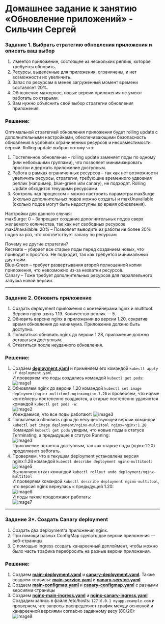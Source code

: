 # Домашнее задание к занятию «Обновление приложений» - Сильчин Сергей

### Задание 1. Выбрать стратегию обновления приложения и описать ваш выбор

1. Имеется приложение, состоящее из нескольких реплик, которое требуется обновить.
2. Ресурсы, выделенные для приложения, ограничены, и нет возможности их увеличить.
3. Запас по ресурсам в менее загруженный момент времени составляет 20%.
4. Обновление мажорное, новые версии приложения не умеют работать со старыми.
5. Вам нужно объяснить свой выбор стратегии обновления приложения.

### Решение:
Оптимальной стратегией обновления приложения будет rolling update с дополнительными настройками, обеспечивающими безопасность обновления в условиях ограниченных ресурсов и несовместимости версий.
Rolling update выбран потому что:
1. Постепенное обновление – rolling update заменяет поды по одному (или небольшими группами), что позволяет минимизировать простои и держать приложение доступным.
2. Работа в рамках ограниченных ресурсов – так как нет возможности увеличить ресурсы, стратегии, требующие временного удвоения реплик (например, blue-green или canary), не подходят. Rolling Update обходится текущими ресурсами.
3. Контроль над процессом – можно настроить параметры maxSurge (сколько дополнительных подов можно создать) и maxUnavailable (сколько подов могут быть недоступны во время обновления).

Настройки для данного случая:  
maxSurge: 0 – Запрещает создание дополнительных подов сверх желаемого количества, так как нет свободных ресурсов  
maxUnavailable: 20% – Позволяет выводить из работы не более 20% подов за раз, что соответствует запасу по ресурсам  

Почему не другие стратегии?  
Recreate – убирает все старые поды перед созданием новых, что приводит к простою. Не подходит, так как требуется минимальный даунтайм.  
Blue-Green – требует развертывания второй полноценной копии приложения, что невозможно из-за нехватки ресурсов.  
Canary – Тоже требует дополнительных ресурсов для параллельного запуска новой версии.  

---

### Задание 2. Обновить приложение

1. Создать deployment приложения с контейнерами nginx и multitool. Версию nginx взять 1.19. Количество реплик — 5.
2. Обновить версию nginx в приложении до версии 1.20, сократив время обновления до минимума. Приложение должно быть доступно.
3. Попытаться обновить nginx до версии 1.28, приложение должно оставаться доступным.
4. Откатиться после неудачного обновления.

### Решение:  
1. Создаем [**deployment.yaml**](https://github.com/Daimero88/netology/blob/main/kubernetes-hw/14/deployment.yaml) и применяем его командой ```kubectl apply -f deployment.yaml```  
   И проверяем что поды создались командой ```kubectl get pods```:  
   ![image1](https://github.com/user-attachments/assets/3a9a55e5-af67-42ee-863c-ad68eb857849)  
2. Обновляем nginx до версии 1.20 командой ```kubectl set image deployment/nginx-multitool nginx=nginx:1.20``` и проверяем, что новые контейнеры постепенно создаются, а старые постепенно удаляются командой ```kubectl get pods -w```:  
  ![image2](https://github.com/user-attachments/assets/d5e27036-2fe3-4510-b24b-20976df7e1fe)  
Убеждаемся, что все поды работают:
  ![image3](https://github.com/user-attachments/assets/c56f89e6-80f9-4fb6-97b6-1190c126d675)
3. Попытаемся обновить nginx до несуществующей версии командой ```kubectl set image deployment/nginx-multitool nginx=nginx:1.28```  
   Командой ```kubectl get pods``` увидим, что новые поды в статусе Terminating, а предыдущие в статусе Running:  
   ![image3](https://github.com/user-attachments/assets/2b2a8087-f345-4f89-9557-6e0cb5ee8106)  
 Приложение остается доступным, так как старые поды (nginx:1.20) продолжают работать.
4. Проверяем, что в текущем deployment установлена версия nginx:1.28 командой ```kubectl describe deployment nginx-multitool```:  
   ![image5](https://github.com/user-attachments/assets/fc5282b5-540f-4f87-8b50-279ebef347a3)  
   Выполняем откат командой ```kubectl rollout undo deployment/nginx-multitool```  
   И проверяем командой ```kubectl describe deployment nginx-multitool```, что версия nginx вернулась к предыдущей 1.20:  
   ![image6](https://github.com/user-attachments/assets/d0aef469-6c1a-4ff4-a7c9-3dd29132b498)  
   И поды также продолжают работать:  
   ![image7](https://github.com/user-attachments/assets/675bae8a-fd9e-4a6c-bfa3-a2b8d3a664f3)
   
---

### Задание 3*. Создать Canary deployment

1. Создать два deployment'а приложения nginx.
2. При помощи разных ConfigMap сделать две версии приложения — веб-страницы.
3. С помощью ingress создать канареечный деплоймент, чтобы можно было часть трафика перебросить на разные версии приложения.

### Решение:  
1. Создаем [**main-deployment.yaml**](https://github.com/Daimero88/netology/blob/main/kubernetes-hw/14/main-deployment.yaml) и [**canary-deployment.yaml**](https://github.com/Daimero88/netology/blob/main/kubernetes-hw/14/canary-deployment.yaml). Также создаем сервисы: [**main-service.yaml**](https://github.com/Daimero88/netology/blob/main/kubernetes-hw/14/main-service.yaml) и [**canary-service.yaml**](https://github.com/Daimero88/netology/blob/main/kubernetes-hw/14/canary-service.yaml)
2. Создаем [**main-configmap.yaml**](https://github.com/Daimero88/netology/blob/main/kubernetes-hw/14/main-version-configmap.yaml) и [**canary-configmap.yaml**](https://github.com/Daimero88/netology/blob/main/kubernetes-hw/14/canary-version-configmap.yaml) с разными версиями страницы
3. Создаем [**nginx-main-ingress.yaml**](https://github.com/Daimero88/netology/blob/main/kubernetes-hw/14/nginx-main-ingress.yaml) и [**nginx-canary-ingress.yaml**](https://github.com/Daimero88/netology/blob/main/kubernetes-hw/14/nginx-canary-ingress.yaml)  
   Создадим запись в файле /etc/hosts: ```127.0.0.1 myapp.example.com``` и проверяем, что запросы распределяют трафик между основной и канареечной версиями согласно заданному весу (80/20):  
   ![image8](https://github.com/user-attachments/assets/64a85252-91e9-4b7d-be74-cc919bcf8c61)

